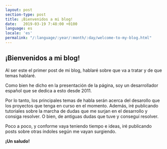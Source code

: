 ```yaml
---
layout: post
section-type: post
title: ¡Bienvenidos a mi blog!
date:   2019-03-19 7:48:00 +0100
language: es
locale: 'es'
permalink: "/:language/:year/:month/:day/welcome-to-my-blog.html"
---
```


## ¡Bienvenidos a mi blog!

Al ser este el primer post de mi blog, hablaré sobre que va a tratar y de que temas hablaré.

Como bien he dicho en la presentación de la página, soy un desarrollador español que se dedica a esto desde 2011. 

Por lo tanto, los principales temas de habla serán acerca del desarollo que los proyectos que tenga en curso en el momento. Además, iré publicando tutoriales sobre la marcha de dudas que me surjan en el desarrollo y consiga resolver. O bien, de antiguas dudas que tuve y conseguí resolver.

Poco a poco, y conforme vaya teniendo tiempo e ideas, iré publicando posts sobre otras índoles según me vayan surgiendo.

**¡Un saludo!**